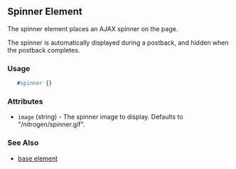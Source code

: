 

## Spinner Element

  The spinner element places an AJAX spinner on the page.

  The spinner is automatically displayed during a postback, 
  and hidden when the postback completes.

### Usage

```erlang
   #spinner {}

```

### Attributes

   * `image` (string) - The spinner image to display. Defaults to "/nitrogen/spinner.gif".

### See Also

 *  [base element](./element_base.md)

 
